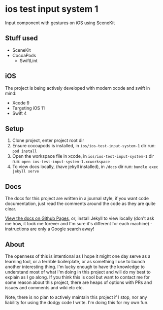 # ios test input system 1

Input component with gestures on iOS using SceneKit 


## Stuff used

- SceneKit
- CocoaPods
    - SwiftLint


## iOS

The project is being actively developed with modern xcode and swift in mind:
- Xcode 9
- Targeting iOS 11
- Swift 4


## Setup

1. Clone project, enter project root dir
2. Ensure cocoapods is installed, in `ios/ios-test-input-system-1` dir run: `pod install`
3. Open the workspace file in xcode, in `ios/ios-test-input-system-1` dir run: `open ios-test-input-system-1.xcworkspace`
4. To view docs locally, (have jekyll installed), in `/docs` dir run: `bundle exec jekyll serve`


## Docs

The docs for this project are written in a journal style, if you want code documentation, just read the comments around the code as they are quite clear.

[View the docs on Github Pages](https://louisfoster.github.io/ios-test-input-system-1/), or, install Jekyll to view locally (don't ask me how, it took me forever and I'm sure it's different for each machine) - instructions are only a Google search away!


## About

The openness of this is intentional as I hope it might one day serve as a learning tool, or a terrible boilerplate, or as something I use to launch another interesting thing. I'm lucky enough to have the knowledge to understand most of what I'm doing in this project and will do my best to explain as I go along. If you think this is cool but want to contact me for some reason about this project, there are heaps of options with PRs and issues and comments and wiki etc etc.

Note, there is no plan to actively maintain this project if I stop, nor any liability for using the dodgy code I write. I'm doing this for my own fun.